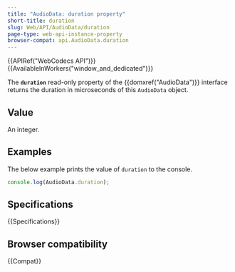 ```yaml
---
title: "AudioData: duration property"
short-title: duration
slug: Web/API/AudioData/duration
page-type: web-api-instance-property
browser-compat: api.AudioData.duration
---
```


{{APIRef("WebCodecs API")}}{{AvailableInWorkers("window_and_dedicated")}}

The **`duration`** read-only property of the {{domxref("AudioData")}} interface returns the duration in microseconds of this `AudioData` object.

## Value

An integer.

## Examples

The below example prints the value of `duration` to the console.

```js
console.log(AudioData.duration);
```

## Specifications

{{Specifications}}

## Browser compatibility

{{Compat}}
